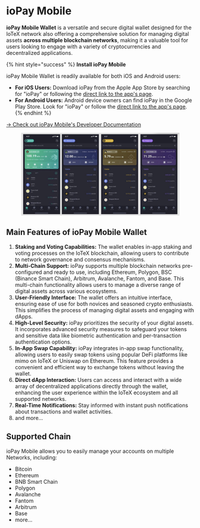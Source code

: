 # ioPay Mobile

**ioPay Mobile Wallet** is a versatile and secure digital wallet designed for the IoTeX network also offering a comprehensive solution for managing digital assets **across multiple blockchain networks**, making it a valuable tool for users looking to engage with a variety of cryptocurrencies and decentralized applications.&#x20;

{% hint style="success" %}
**Install ioPay Mobile**

ioPay Mobile Wallet is readily available for both iOS and Android users:

* **For iOS Users:** Download ioPay from the Apple App Store by searching for "ioPay" or following the [direct link to the app's page](https://apps.apple.com/it/app/iopay-multichain-crypto-wallet/id1478086371).
* **For Android Users:** Android device owners can find ioPay in the Google Play Store. Look for "ioPay" or follow the [direct link to the app's page](https://play.google.com/store/apps/details?id=io.iotex.iopay.gp).
{% endhint %}

[-> Check out ioPay Mobile's Developer Documentation](https://docs.iopay.me/)

<figure><img src="../../../../.gitbook/assets/image (116).png" alt=""><figcaption></figcaption></figure>

## **Main Features of ioPay Mobile Wallet**

1. **Staking and Voting Capabilities:** The wallet enables in-app staking and voting processes on the IoTeX blockchain, allowing users to contribute to network governance and consensus mechanisms.
2. **Multi-Chain Support:** ioPay supports multiple blockchain networks pre-configured and ready to use, including Ethereum, Polygon, BSC (Binance Smart Chain), Arbitrum, Avalanche, Fantom, and Base. This multi-chain functionality allows users to manage a diverse range of digital assets across various ecosystems.
3. **User-Friendly Interface:** The wallet offers an intuitive interface, ensuring ease of use for both novices and seasoned crypto enthusiasts. This simplifies the process of managing digital assets and engaging with dApps.
4. **High-Level Security:** ioPay prioritizes the security of your digital assets. It incorporates advanced security measures to safeguard your tokens and sensitive data like biometric authentication and per-transaction authentication options.
5. **In-App Swap Capability:** ioPay integrates in-app swap functionality, allowing users to easily swap tokens using popular DeFi platforms like mimo on IoTeX or Uniswap on Ethereum. This feature provides a convenient and efficient way to exchange tokens without leaving the wallet.
6. **Direct dApp Interaction:** Users can access and interact with a wide array of decentralized applications directly through the wallet, enhancing the user experience within the IoTeX ecosystem and all supported networks.
7. **Real-Time Notifications:** Stay informed with instant push notifications about transactions and wallet activities.
8. and more...

## Supported Chain

ioPay Mobile allows you to easily manage your accounts on multiple Networks, including:

* Bitcoin
* Ethereum
* BNB Smart Chain
* Polygon
* Avalanche
* Fantom
* Arbitrum
* Base
* more...
